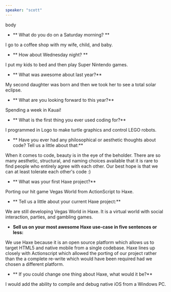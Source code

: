 ```yaml
---
speaker: "scott"
---
```


body

* ** What do you do on a Saturday morning? **

I go to a coffee shop with my wife, child, and baby.

* ** How about Wednesday night? **

I put my kids to bed and then play Super Nintendo games.

* ** What was awesome about last year?**

My second daughter was born and then we took her to see a total solar eclipse.

* ** What are you looking forward to this year?**

Spending a week in Kauai!

* ** What is the first thing you ever used coding for?**

I programmed in Logo to make turtle graphics and control LEGO robots.

* ** Have you ever had any philosophical or aesthetic thoughts about code? Tell us a little about that:**

When it comes to code, beauty is in the eye of the beholder.  There are so many aesthetic, structural, and naming choices available that it is rare to find people who entirely agree with each other.  Our best hope is that we can at least tolerate each other's code :)

* ** What was your first Haxe project?**

Porting our hit game Vegas World from ActionScript to Haxe.

* ** Tell us a little about your current Haxe project:**

We are still developing Vegas World in Haxe.  It is a virtual world with social interaction, parties, and gambling games.

* **Sell us on your most awesome Haxe use-case in five sentences or less:**

We use Haxe because it is an open source platform which allows us to target HTML5 and native mobile from a single codebase.  Haxe lines up closely with Actionscript which allowed the porting of our project rather than the a complete re-write which would have been required had we chosen a different platform.

* ** If you could change one thing about Haxe, what would it be?**

I would add the ability to compile and debug native iOS from a Windows PC.